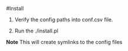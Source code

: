 #Install

1. Verify the config paths into conf.csv file.

1. Run the ./install.pl

**Note** This will create symlinks to the config files
